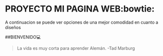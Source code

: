 # **PROYECTO MI PAGINA WEB**:bowtie:

A continuacion se puede ver opciones de una mejor comodidad en cuanto a diseños

##BIENVENIDO:computer:
> La vida es muy corta para aprender Alemán. -Tad Marburg
